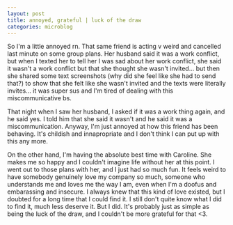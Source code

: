 ```yaml
---
layout: post
title: annoyed, grateful | luck of the draw
categories: microblog
---
```


So I'm a little annoyed rn. That same friend is acting v weird and cancelled last minute on some group plans. Her husband said it was a work conflict, but when I texted her to tell her I was sad about her work conflict, she said it wasn't a work conflict but that she thought she wasn't invited... but then she shared some text screenshots (why did she feel like she had to send that?) to show that she felt like she wasn't invited and the texts were literally invites... it was super sus and I'm tired of dealing with this miscommunicative bs. 

That night when I saw her husband, I asked if it was a work thing again, and he said yes. I told him that she said it wasn't and he said it was a miscommunication. Anyway, I'm just annoyed at how this friend has been behaving. It's childish and innapropriate and I don't think I can put up with this any more.

On the other hand, I'm having the absolute best time with Caroline. She makes me so happy and I couldn't imagine life without her at this point. I went out to those plans with her, and I just had so much fun. It feels weird to have somebody genuinely love my company so much, someone who understands me and loves me the way I am, even when I'm a doofus and embarassing and insecure. I always knew that this kind of love existed, but I doubted for a long time that I could find it. I still don't quite know what I did to find it, much less deserve it. But I did. It's probably just as simple as being the luck of the draw, and I couldn't be more grateful for that <3.
